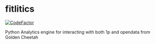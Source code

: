 # fitlitics
[![CodeFactor](https://www.codefactor.io/repository/github/ryanaugust/fitlitics/badge/main)](https://www.codefactor.io/repository/github/ryanaugust/fitlitics/overview/main)

Python Analytics engine for interacting with both 1p and opendata from Golden Cheetah
